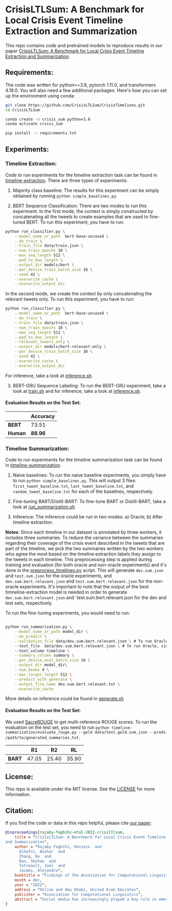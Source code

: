# CrisisLTLSum: A Benchmark for Local Crisis Event Timeline Extraction and Summarization

This repo contains code and pretrained models to reproduce results in our paper [CrisisLTLSum: A Benchmark for Local Crisis Event Timeline Extraction and Summarization](https://arxiv.org/pdf/2210.14190.pdf).

## Requirements:
The code was written for python>=3.8, pytorch 1.11.0, and transformers 4.19.0. You will also need a few additional packages. Here's how you can set up the environment using conda:

```bash
git clone https://github.com/CrisisLTLSum/CrisisTimelines.git
cd CrisisLTLSum

conda create -n crisis_sum python=3.8
conda activate crisis_sum

pip install -r requirements.txt
```

## Experiments:

### Timeline Extraction:

Code to run experiments for the timeline extraction task can be found in [timeline-extraction](timeline-extraction). There are three types of experiments:

1) Majority class baseline: The results for this experiment can be simply obtained by running `python simple_baselines.py`.

2) BERT Sequence Classification: There are two modes to run this experiment. In the first mode, the context is simply constructed by concatenating all the tweets to create examples that are used to fine-tuned BERT. To run this experiment, you have to run:

```bash
python run_classifier.py \
    --model_name_or_path  bert-base-uncased \
    --do_train \
    --train_file data/train.json \
    --num_train_epochs 10 \
    --max_seq_length 512 \
    --pad_to_max_length \
    --output_dir models/bert \
    --per_device_train_batch_size 16 \
    --seed 42 \
    --overwrite_cache \
    --overwrite_output_dir
```

In the second mode, we create the context by only concatenating the relevant tweets only. To run this experiment, you have to run:

```bash
python run_classifier.py \
    --model_name_or_path  bert-base-uncased \
    --do_train \
    --train_file data/train.json \
    --num_train_epochs 10 \
    --max_seq_length 512 \
    --pad_to_max_length \
    --relevant_tweets_only \
    --output_dir models/bert-relevant-only \
    --per_device_train_batch_size 16 \
    --seed 42 \
    --overwrite_cache \
    --overwrite_output_dir
```

For inference, take a look at [inference.sh](timeline-extraction/bert/inference.sh).

3) BERT-GRU Sequence Labeling: To run the BERT-GRU experiment, take a look at [train.sh](timeline-extraction/bert-lstm/train.sh) and for inference, take a look at [inference.sh](timeline-extraction/bert-lstm/inference.sh).

#### Evaluation Results on the Test Set:


|              | Accuracy     | 
| -----------  | -----  | 
| **BERT**     |   73.51    |
| **Human**     |   **88.96**    |


### Timeline Summarization:
Code to run experiments for the timeline summarization task can be found in [timeline-summarization](timeline-summarization).

1) Naive baselines: To run the naive baseline experiments, you simply have to run `python simple_baselines.py`. This will output 3 files: `first_tweet_baseline.txt`, `last_tweet_baseline.txt`, and `random_tweet_baseline.txt` for each of the baselines, respectively. 

2) Fine-tuning BART/Distill-BART: To fine-tune BART or Distill-BART, take a look at [run_summarization.sh](timeline-summarization/run_summarization.sh)

3) Inference: The inference could be run in two modes: a) Oracle; b) After timeline extraction.

**Notes**: Since each timeline in our dataset is annotated by three workers, it includes three summaries. To reduce the variance between the summaries regarding their coverage of the crisis event described in the tweets that are part of the timeline, we pick the two summaries written by the
two workers who agree the most based on the timeline extraction labels they assign to the tweets in each timeline. This preprocessing step is applied during training and evaluation (for both oracle and non-oracle experiments) and it's done in the [preprocess_timelines.py](timeline-summarization/preprocess_timelines.py) script. This will generate `dev.sum.json` and `test.sum.json` for the oracle experiments, and `dev.sum.bert.relevant.json` and `test.sum.bert.relevant.json` for the non-oracle experiments. It's important to note that the output of the best timneline-extraction model is needed in order to generate `dev.sum.bert.relevant.json` and `test.sum.bert.relevant.json for the dev and test sets, respectively.

To run the fine-tuning experiments, you would need to run:

```bash

python run_summarization.py \
    --model_name_or_path model_dir \
    --do_predict \
    --validation_file data/dev.sum.bert.relevant.json \ # To run Oracle, simply change this to data/dev.sum.json
    --test_file  data/dev.sum.bert.relevant.json \ # To run Oracle, simply change this to data/dev.sum.json
    --text_column timeline \
    --summary_column summary \
    --per_device_eval_batch_size 16 \
    --output_dir model_dir\
    --num_beams 4 \
    --max_target_length 512 \
    --predict_with_generate \
    --output_file_name dev.sum.bert.relevant.txt \
    --overwrite_cache
```

More details on inference could be found in [generate.sh](timeline-summarization/generate.sh)

#### Evaluation Results on the Test Set:

We used [SacreROUGE](https://github.com/danieldeutsch/sacrerouge) to get multi-reference ROUGE scores. To run the evaluation on the test set, you need to run `python timeline-summarization/evaluate_rouge.py --gold data/test.gold.sum.json --preds /path/to/generated_summaries.txt`.


|              | R1   |  R2  |  RL  |
| -----------  | ----- | ---- | ---- |
| **BART**         |   47.05    |  25.40    |  35.90    |

## License:
This repo is available under the MIT license. See the [LICENSE](LICENSE) for more information.



## Citation:
If you find the code or data in this repo helpful, please cite [our paper](https://arxiv.org/pdf/2210.14190.pdf):
```bibtex
@inproceedings{rajaby-faghihi-etal-2022-crisiltlsum,
    title = "CrisisLTLSum: A Benchmark for Local Crisis Event Timeline Extraction
and Summarization",
    author = "Rajaby Faghihi, Hossein  and
      Alhafni, Bashar  and
      Zhang, Ke  and
      Ran, Shihao  and
      Tetreault, Joel  and
      Jaimes, Alejandro",
    booktitle = "Findings of the Association for Computational Linguistics: EMNLP 2022",
    month = dec,
    year = "2022",
    address = "Online and Abu Dhabi, United Arab Emirates",
    publisher = "Association for Computational Linguistics",
    abstract = "Social media has increasingly played a key role in emergency response: first responders can use public posts to better react to ongoing crisis events and deploy the necessary resources where they are most needed. Timeline extraction and abstractive summarization are critical technical tasks to leverage large numbers of social media posts about events. Unfortunately, there are few datasets for benchmarking technical approaches for those tasks. This paper presents CrisisLTLSum, the largest dataset of local crisis event timelines available to date. CrisisLTLSum contains 1,000 crisis event timelines across four domains: wildfires, local fires, traffic, and storms. We built CrisisLTLSum using a semi-automated clusterthen-refine approach to collect data from the public Twitter stream. Our initial experiments indicate a significant gap between the performance of strong baselines compared to the human performance on both tasks. Our dataset, code, and models are publicly available",
}

```
